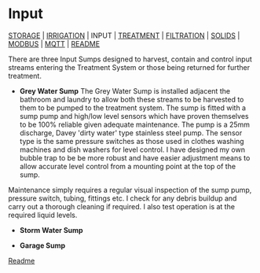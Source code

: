 # Input

 [STORAGE](https://github.com/wellsy57/Home-Assistant-Project/blob/master/files/STORAGE.md) |
[IRRIGATION](https://github.com/wellsy57/Home-Assistant-Project/blob/master/files/IRRIGATION.md) | INPUT | 
[TREATMENT](https://github.com/wellsy57/Home-Assistant-Project/blob/master/files/TREATMENT.md) | [FILTRATION](https://github.com/wellsy57/Home-Assistant-Project/blob/master/files/FILTRATION.md) | 
[SOLIDS](https://github.com/wellsy57/Home-Assistant-Project/blob/master/files/SOLIDS.md) | 
[MODBUS](https://github.com/wellsy57/Home-Assistant-Project/blob/master/filyes/MODBUS.md) | [MQTT](https://github.com/wellsy57/Home-Assistant-Project/blob/master/files/MQTT.md) | [README](https://github.com/wellsy57/Home-Assistant-Project/blob/master/README.md)

There are three Input Sumps designed to harvest, contain and control input streams entering the Treatment System or those being returned for further treatment.

* **Grey Water Sump** The Grey Water Sump is installed adjacent the bathroom and laundry to allow both these streams to be harvested to them to be pumped to the treatment system. The sump is fitted with a sump pump and high/low level sensors which have proven themselves to be 100% reliable given adequate maintenance. The pump is a 25mm discharge, Davey 'dirty water' type stainless steel pump. The sensor type is the same pressure switches as those used in clothes washing machines and dish washers for level control. I have designed my own bubble trap to be be more robust and have easier adjustment means to allow accurate level control from a mounting point at the top of the sump.

Maintenance simply requires a regular visual inspection of the sump pump, pressure switch, tubing, fittings etc. I check for any debris buildup and carry out a thorough cleaning if required. I also test operation is at the required liquid levels.


* **Storm Water Sump**

* **Garage Sump**


[Readme](https://github.com/wellsy57/Home-Assistant-Project/blob/master/README.md)
